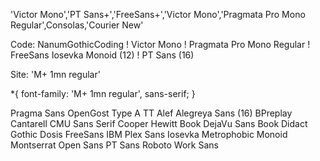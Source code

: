 'Victor Mono','PT Sans+','FreeSans+','Victor Mono','Pragmata Pro Mono Regular',Consolas,'Courier New'

Code:
NanumGothicCoding
! Victor Mono
! Pragmata Pro Mono Regular
! FreeSans
Iosevka
Monoid (12)
! PT Sans (16)

Site:
'M+ 1mn regular'

*{
    font-family: 'M+ 1mn regular', sans-serif;
}


Pragma Sans
OpenGost Type A TT
Alef
Alegreya Sans (16) 
BPreplay
Cantarell
CMU Sans Serif
Cooper Hewitt Book
DejaVu Sans Book
Didact Gothic
Dosis
FreeSans
IBM Plex Sans
Iosevka
Metrophobic
Monoid
Montserrat
Open Sans
PT Sans
Roboto
Work Sans